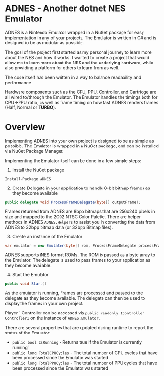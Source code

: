 # ADNES - Another dotnet NES Emulator

ADNES is a Nintendo Emulator wrapped in a NuGet package for easy implementation in any of your projects. The Emulator is written in C# and is designed to be as modular as possible.

The goal of the project first started as my personal journey to learn more about the NES and how it works. I wanted to create a project that would allow me to learn more about the NES and the underlying hardware, while also providing a platform for others to learn from as well.

The code itself has been written in a way to balance readability and performance. 

Hardware components such as the CPU, PPU, Controller, and Cartridge are all wired to/through the Emulator. The Emulator handles the timings both for CPU->PPU ratio, as well as frame timing on how fast ADNES renders frames (Half, Normal or **TURBO**).

# Overview

Implementing ADNES into your own project is designed to be as simple as possible. The Emulator is wrapped in a NuGet package, and can be installed via NuGet Package Manager.

Implementing the Emulator itself can be done in a few simple steps:

1. Install the NuGet package

```
Install-Package ADNES
```

2. Create Delegate in your application to handle 8-bit bitmap frames as they become available

```csharp
public delegate void ProcessFrameDelegate(byte[] outputFrame);
```

Frames returned from ADNES are 8bpp bitmaps that are 256x240 pixels in size and mapped to the 2C02 NTSC Color Palette. There are helper methods in ADNES `ADNES.Helpers` to assist you in converting the data from
ADNES to 32bpp bitmap data (or 32bpp Bitmap files).

3. Create an instance of the Emulator

```csharp
var emulator = new Emulator(byte[] rom, ProcessFrameDelegate processFrameDelegate);
```

ADNES supports iNES format ROMs. The ROM is passed as a byte array to the Emulator. The delegate is used to pass frames to your application as they become available.

4. Start the Emulator

```csharp
public void Start()
```

As the emulator is running, Frames are processed and passed to the delegate as they become available. The delegate can then be used to display the frames in your own project.

Player 1 Controller can be accessed via `public readonly IController Controller1` on the instance of `ADNES.Emulator`.

There are several properties that are updated during runtime to report the status of the Emulator:

- `public bool IsRunning` - Returns true if the Emulator is currently running`
- `public long TotalCPUCycles` - The total number of CPU cycles that have been processed since the Emulator was started
- `public long TotalPPUCycles` - The total number of PPU cycles that have been processed since the Emulator was started